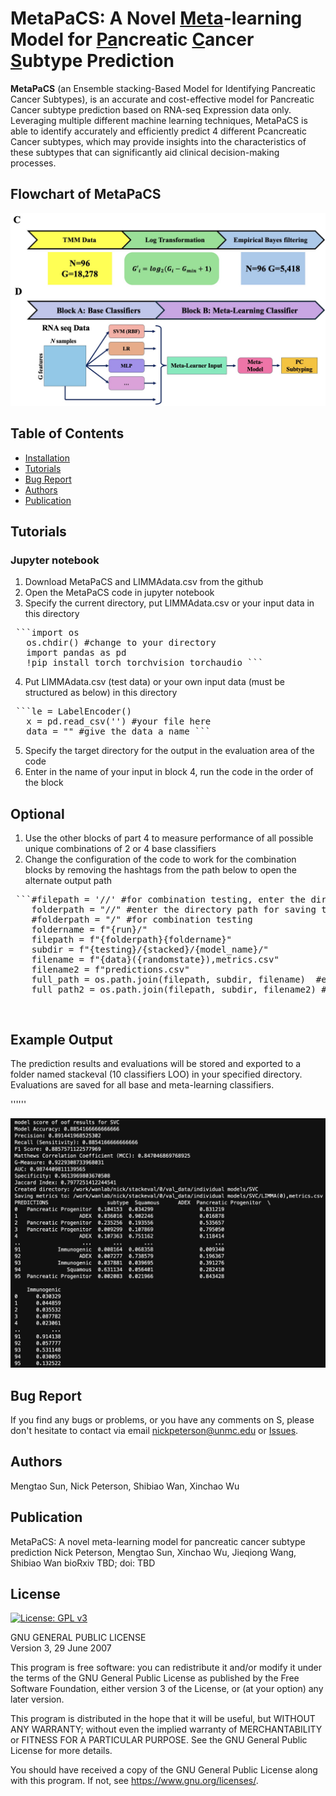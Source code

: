 # MetaPaCS: A Novel <ins>Meta</ins>-learning Model for <ins>Pa</ins>ncreatic <ins>C</ins>ancer <ins>S</ins>ubtype Prediction 
**MetaPaCS** (an Ensemble stacking-Based Model for Identifying Pancreatic Cancer Subtypes), is an accurate and cost-effective model for Pancreatic Cancer subtype prediction based on RNA-seq Expression data only. Leveraging multiple different machine learning techniques, MetaPaCS is able to identify accurately and efficiently predict 4 different Pcancreatic Cancer subtypes, which may provide insights into the characteristics of these subtypes that can significantly aid clinical decision-making processes.

## Flowchart of MetaPaCS
![Flowchart of MetaPaCS](flowchart.png)

## Table of Contents
- [Installation](#installation)
- [Tutorials](#Tutorials)
- [Bug Report](#Bug-Report)
- [Authors](#Authors)
- [Publication](#Publication)

## Tutorials
### Jupyter notebook
1. Download MetaPaCS and LIMMAdata.csv from the github
2. Open the MetaPaCS code in jupyter notebook
3. Specify the current directory, put LIMMAdata.csv or your input data in this directory

<pre> ```import os
   os.chdir() #change to your directory
   import pandas as pd
   !pip install torch torchvision torchaudio ``` </pre>


4. Put LIMMAdata.csv (test data) or your own input data (must be structured as below) in this directory

<pre> ```le = LabelEncoder()
   x = pd.read_csv('') #your file here
   data = "" #give the data a name ``` </pre>



5. Specify the target directory for the output in the evaluation area of the code
6. Enter in the name of your input in block 4, run the code in the order of the block
## Optional
1. Use the other blocks of part 4 to measure performance of all possible unique combinations of 2 or 4 base classifiers
2. Change the configuration of the code to work for the combination blocks by removing the hashtags from the path below to open the alternate output path

<pre> ```#filepath = '//' #for combination testing, enter the directory path for saving the results
    folderpath = "//" #enter the directory path for saving the results
    #folderpath = "/" #for combination testing
    foldername = f"{run}/"
    filepath = f"{folderpath}{foldername}"
    subdir = f"{testing}/{stacked}/{model_name}/"    
    filename = f"{data}({randomstate}),metrics.csv"
    filename2 = f"predictions.csv"
    full_path = os.path.join(filepath, subdir, filename)  #evaluation
    full_path2 = os.path.join(filepath, subdir, filename2) #predictions ``` </pre>

   
```


```
## Example Output

The prediction results and evaluations will be stored and exported to a folder named stackeval (10 classifiers LOO) in your specified directory.
Evaluations are saved for all base and meta-learning classifiers.

''''''

![Example Outputs](OUTPUTgithub.png)

## Bug Report

If you find any bugs or problems, or you have any comments on S, please don't hesitate to contact via email nickpeterson@unmc.edu or [Issues](https://github.com/wan-mlab/MetaPaCS/issues).

## Authors
Mengtao Sun, Nick Peterson, Shibiao Wan, Xinchao Wu

## Publication
MetaPaCS: A novel meta-learning model for pancreatic cancer subtype prediction
Nick Peterson, Mengtao Sun, Xinchao Wu, Jieqiong Wang, Shibiao Wan
bioRxiv TBD; doi: TBD

## License 

[![License: GPL v3](https://img.shields.io/badge/License-GPL%20v3-blue.svg)](https://www.gnu.org/licenses/gpl-3.0)

GNU GENERAL PUBLIC LICENSE  
Version 3, 29 June 2007

This program is free software: you can redistribute it and/or modify
it under the terms of the GNU General Public License as published by
the Free Software Foundation, either version 3 of the License, or
(at your option) any later version.

This program is distributed in the hope that it will be useful,
but WITHOUT ANY WARRANTY; without even the implied warranty of
MERCHANTABILITY or FITNESS FOR A PARTICULAR PURPOSE.  See the
GNU General Public License for more details.

You should have received a copy of the GNU General Public License
along with this program.  If not, see <https://www.gnu.org/licenses/>.

